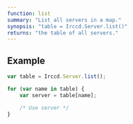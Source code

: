 ```yaml
---
function: list
summary: "List all servers in a map."
synopsis: "table = Irccd.Server.list()"
returns: "the table of all servers."
---
```


## Example

````javascript
var table = Irccd.Server.list();

for (var name in table) {
    var server = table[name];

    /* Use server */
}
````
